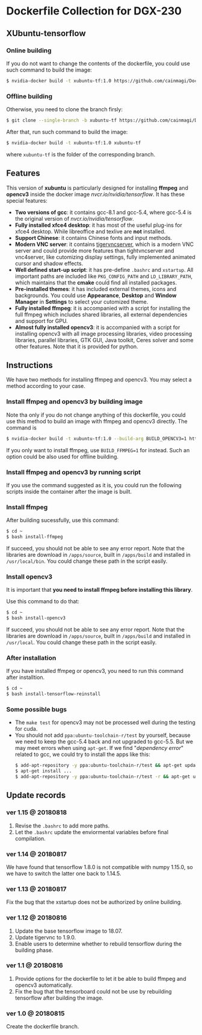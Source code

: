 # Dockerfile Collection for DGX-230

## XUbuntu-tensorflow

### Online building

If you do not want to change the contents of the dockerfile, you could use such command to build the image:

```Bash
$ nvidia-docker build -t xubuntu-tf:1.0 https://github.com/cainmagi/Dockerfiles.git#xubuntu-tf
```

### Offline building

Otherwise, you need to clone the branch firsly:

```Bash
$ git clone --single-branch -b xubuntu-tf https://github.com/cainmagi/Dockerfiles.git xubuntu-tf
```

After that, run such command to build the image:

```Bash
$ nvidia-docker build -t xubuntu-tf:1.0 xubuntu-tf
```

where `xubuntu-tf` is the folder of the corresponding branch.

## Features

This version of **xubuntu** is particularly designed for installing **ffmpeg** and **opencv3** inside the docker image *nvcr.io/nvidia/tensorflow*. It has these special features:

* **Two versions of gcc**: it contains gcc-8.1 and gcc-5.4, where gcc-5.4 is the original version of *nvcr.io/nvidia/tensorflow*.
* **Fully installed xfce4 desktop**: it has most of the useful plug-ins for xfce4 desktop. While libreoffice and texlive are **not** installed.
* **Support Chinese**: it contains Chinese fonts and input methods.
* **Modern VNC server**: it contains [tigervncserver][tigervnc], which is a modern VNC server and could provide more features than tightvncserver and vnc4server, like cutomizing display settings, fully implemented animated cursor and shadow effects.
* **Well defined start-up script**: it has pre-define `.bashrc` and `xstartup`. All important paths are included like `PKG_CONFIG_PATH` and `LD_LIBRARY_PATH`, which maintains that the **cmake** could find all installed packages.
* **Pre-installed themes**: it has included external themes, icons and backgrounds. You could use **Appearance**, **Desktop** and **Window Manager** in **Settings** to select your cutomized theme.
* **Fully installed ffmpeg**: it is accompanied with a script for installing the full ffmpeg which includes shared libraries, all external dependencies and support for GPU.
* **Almost fully installed opencv3**: it is accompanied with a script for installing opencv3 with all image processing libraries, video processing libraries, parallel libraries, GTK GUI, Java toolkit, Ceres solver and some other features. Note that it is provided for python.

## Instructions

We have two methods for installing ffmpeg and opencv3. You may select a method according to your case.

### Install ffmpeg and opencv3 by building image

Note tha only if you do not change anything of this dockerfile, you could use this method to build an image with ffmpeg and opencv3 directly. The command is

```Bash
$ nvidia-docker build -t xubuntu-tf:1.0 --build-arg BUILD_OPENCV3=1 https://github.com/cainmagi/Dockerfiles.git#xubuntu-tf
```

If you only want to install ffmpeg, use `BUILD_FFMPEG=1` for instead. Such an option could be also used for offline building.

### Install ffmpeg and opencv3 by running script

If you use the command suggested as it is, you could run the following scripts inside the container after the image is built.

### Install ffmpeg

After building sucessfully, use this command:

```Bash
$ cd ~
$ bash install-ffmpeg
```

If succeed, you should not be able to see any error report. Note that the libraries are download in `/apps/source`, built in `/apps/build` and installed in `/usr/local/bin`. You could change these path in the script easily.

### Install opencv3

It is important that **you need to install ffmpeg before installing this library**.

Use this command to do that:

```Bash
$ cd ~
$ bash install-opencv3
```

If succeed, you should not be able to see any error report. Note that the libraries are download in `/apps/source`, built in `/apps/build` and installed in `/usr/local`. You could change these path in the script easily.

### After installation

If you have installed ffmpeg or opencv3, you need to run this command after installtion.

```Bash
$ cd ~
$ bash install-tensorflow-reinstall
```

### Some possible bugs

* The `make test` for opencv3 may not be processed well during the testing for cuda.
* You should not add `ppa:ubuntu-toolchain-r/test` by yourself, because we need to keep the gcc-5.4 back and not upgraded to gcc-5.5. But we may meet errors when using `apt-get`. If we find "*dependency error*" related to gcc, we could try to install the apps like this:
    ```Bash
    $ add-apt-repository -y ppa:ubuntu-toolchain-r/test && apt-get update -y 
    $ apt-get install ...
    $ add-apt-repository -y ppa:ubuntu-toolchain-r/test -r && apt-get update -y 
    ```
   
## Update records

### ver 1.15 @ 20180818

1. Revise the `.bashrc` to add more paths.
2. Let the `.bashrc` update the enviormental variables before final compilation.

### ver 1.14 @ 20180817

We have found that tensorflow 1.8.0 is not compatible with numpy 1.15.0, so we have to switch the latter one back to 1.14.5.

### ver 1.13 @ 20180817

Fix the bug that the xstartup does not be authorized by online building.

### ver 1.12 @ 20180816

1. Update the base tensorflow image to 18.07.
2. Update tigervnc to 1.9.0.
3. Enable users to determine whether to rebuild tensorflow during the building phase.

### ver 1.1 @ 20180816

1. Provide options for the dockerfile to let it be able to build ffmpeg and opencv3 automatically.
2. Fix the bug that the tensorboard could not be use by rebuilding tensorflow after building the image.

### ver 1.0 @ 20180815

Create the dockerfile branch.

[tigervnc]:https://github.com/TigerVNC/tigervnc "TigerVNC"